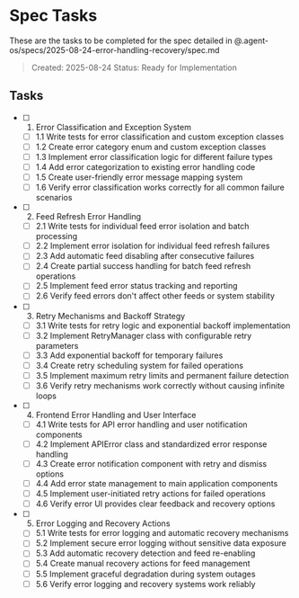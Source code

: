 # Spec Tasks

These are the tasks to be completed for the spec detailed in @.agent-os/specs/2025-08-24-error-handling-recovery/spec.md

> Created: 2025-08-24
> Status: Ready for Implementation

## Tasks

- [ ] 1. Error Classification and Exception System
  - [ ] 1.1 Write tests for error classification and custom exception classes
  - [ ] 1.2 Create error category enum and custom exception classes
  - [ ] 1.3 Implement error classification logic for different failure types
  - [ ] 1.4 Add error categorization to existing error handling code
  - [ ] 1.5 Create user-friendly error message mapping system
  - [ ] 1.6 Verify error classification works correctly for all common failure scenarios

- [ ] 2. Feed Refresh Error Handling
  - [ ] 2.1 Write tests for individual feed error isolation and batch processing
  - [ ] 2.2 Implement error isolation for individual feed refresh failures
  - [ ] 2.3 Add automatic feed disabling after consecutive failures
  - [ ] 2.4 Create partial success handling for batch feed refresh operations
  - [ ] 2.5 Implement feed error status tracking and reporting
  - [ ] 2.6 Verify feed errors don't affect other feeds or system stability

- [ ] 3. Retry Mechanisms and Backoff Strategy
  - [ ] 3.1 Write tests for retry logic and exponential backoff implementation
  - [ ] 3.2 Implement RetryManager class with configurable retry parameters
  - [ ] 3.3 Add exponential backoff for temporary failures
  - [ ] 3.4 Create retry scheduling system for failed operations
  - [ ] 3.5 Implement maximum retry limits and permanent failure detection
  - [ ] 3.6 Verify retry mechanisms work correctly without causing infinite loops

- [ ] 4. Frontend Error Handling and User Interface
  - [ ] 4.1 Write tests for API error handling and user notification components
  - [ ] 4.2 Implement APIError class and standardized error response handling
  - [ ] 4.3 Create error notification component with retry and dismiss options
  - [ ] 4.4 Add error state management to main application components
  - [ ] 4.5 Implement user-initiated retry actions for failed operations
  - [ ] 4.6 Verify error UI provides clear feedback and recovery options

- [ ] 5. Error Logging and Recovery Actions
  - [ ] 5.1 Write tests for error logging and automatic recovery mechanisms
  - [ ] 5.2 Implement secure error logging without sensitive data exposure
  - [ ] 5.3 Add automatic recovery detection and feed re-enabling
  - [ ] 5.4 Create manual recovery actions for feed management
  - [ ] 5.5 Implement graceful degradation during system outages
  - [ ] 5.6 Verify error logging and recovery systems work reliably